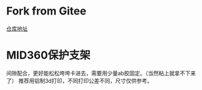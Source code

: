 # Fork from Gitee
[仓库地址](https://gitee.com/Wzichen/mid360-protective-bracket/tree/master)

# MID360保护支架
间隙配合，更好能松松垮垮卡进去，需要用少量ab胶固定。（当然粘上就拿不下来了）
推荐用铝制3d打印，不同打印公差不同，尺寸仅供参考。
